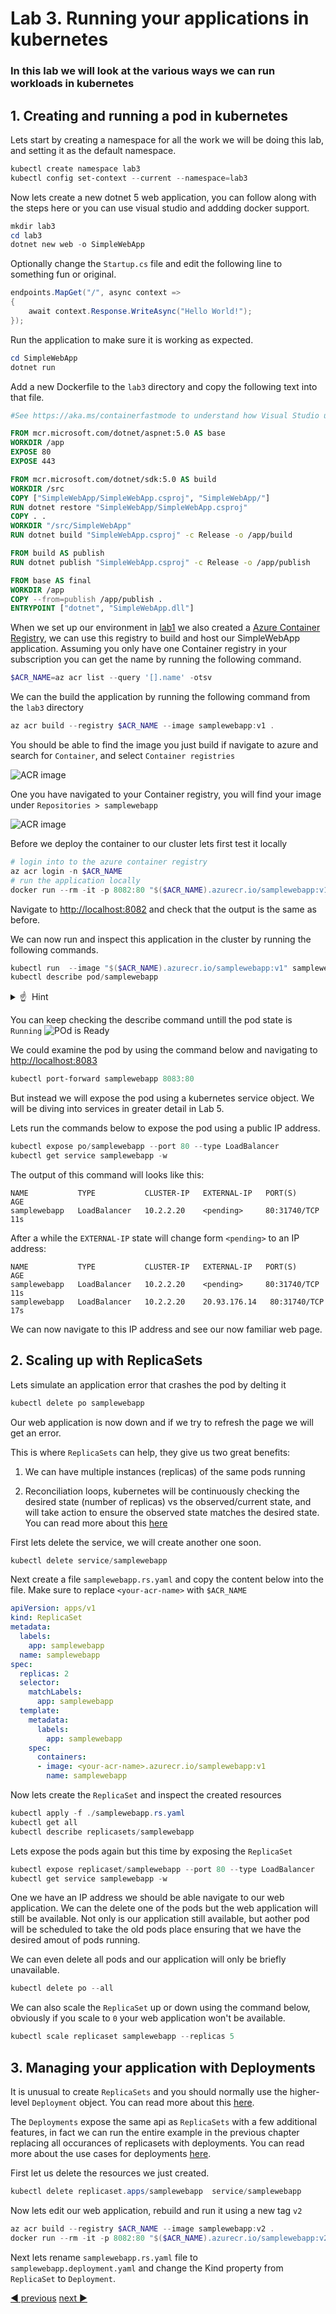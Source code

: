 # Lab 3. Running your applications in kubernetes

### In this lab we will look at the various ways we can run workloads in kubernetes

## 1. Creating and running a pod in kubernetes

Lets start by creating a namespace for all the work we will be doing this lab, and setting it as the default namespace.

```powershell
kubectl create namespace lab3 
kubectl config set-context --current --namespace=lab3
```

Now lets create a new dotnet 5 web application, you can follow along with the steps here or you can use visual studio and addding docker support.

```powershell
mkdir lab3
cd lab3
dotnet new web -o SimpleWebApp
```

Optionally change the `Startup.cs` file and edit the following line to something fun or original.

```C#
endpoints.MapGet("/", async context =>
{
    await context.Response.WriteAsync("Hello World!");
});
```

Run the application to make sure it is working as expected.

```powershell
cd SimpleWebApp
dotnet run
```

Add a new Dockerfile to the `lab3` directory and copy the following text into that file.

```Dockerfile
#See https://aka.ms/containerfastmode to understand how Visual Studio uses this Dockerfile to build your images for faster debugging.

FROM mcr.microsoft.com/dotnet/aspnet:5.0 AS base
WORKDIR /app
EXPOSE 80
EXPOSE 443

FROM mcr.microsoft.com/dotnet/sdk:5.0 AS build
WORKDIR /src
COPY ["SimpleWebApp/SimpleWebApp.csproj", "SimpleWebApp/"]
RUN dotnet restore "SimpleWebApp/SimpleWebApp.csproj"
COPY . .
WORKDIR "/src/SimpleWebApp"
RUN dotnet build "SimpleWebApp.csproj" -c Release -o /app/build

FROM build AS publish
RUN dotnet publish "SimpleWebApp.csproj" -c Release -o /app/publish

FROM base AS final
WORKDIR /app
COPY --from=publish /app/publish .
ENTRYPOINT ["dotnet", "SimpleWebApp.dll"]
```

When we set up our environment in [lab1](../lab1-environment-setup/LAB.md) we also created a [Azure Container Registry](https://docs.microsoft.com/en-us/azure/container-registry/), we can use this registry to build and host our SimpleWebApp application. Assuming you only have one Container registry in your subscription you can get the name by running the following command.

```powershell
$ACR_NAME=az acr list --query '[].name' -otsv
```

We can the build the application by running the following command from the `lab3` directory

```powershell
az acr build --registry $ACR_NAME --image samplewebapp:v1 .
```

You should be able to find the image you just build if navigate to azure and search for `Container`, and select `Container registries`

![ACR image](./images/acr_search.png)

One you have navigated to your Container registry, you will find your image under `Repositories > samplewebapp`

![ACR image](./images/acr_image.png)

Before we deploy the container to our cluster lets first test it locally

```powershell
# login into to the azure container registry
az acr login -n $ACR_NAME
# run the application locally
docker run --rm -it -p 8082:80 "$($ACR_NAME).azurecr.io/samplewebapp:v1" 
```

Navigate to [http://localhost:8082](http://localhost:8082) and check that the output is the same as before.

We can now run and inspect this application in the cluster by running the following commands.

```powershell
kubectl run  --image "$($ACR_NAME).azurecr.io/samplewebapp:v1" samplewebapp
kubectl describe pod/samplewebapp
```

<!-- markdownlint-disable MD033 -->
<p>
<details>
  <summary>&#x261d; &#xfe0f; Hint </summary>
  <p>The describe command provides detailed information about the resource and any recent events that are associated with the resource. You can read more about this <a href="https://kubernetes.io/docs/tasks/debug-application-cluster/debug-application-introspection/#using-kubectl-describe-pod-to-fetch-details-about-pods">here</a></p>
</details>
</p>
<!-- markdownlint-enable MD033 -->

You can keep checking the describe command untill the pod state is `Running`
![POd is Ready](./images/pod_ready.png)

We could examine the pod by using the command below and navigating to [http://localhost:8083](http://localhost:8083)

```powershell
kubectl port-forward samplewebapp 8083:80
```

But instead we will expose the pod using a kubernetes service object. We will be diving into services in greater detail in Lab 5.

Lets run the commands below to expose the pod using a public IP address.

```powershell
kubectl expose po/samplewebapp --port 80 --type LoadBalancer
kubectl get service samplewebapp -w
```

The output of this command will looks like this:

```text
NAME           TYPE           CLUSTER-IP   EXTERNAL-IP   PORT(S)        AGE
samplewebapp   LoadBalancer   10.2.2.20    <pending>     80:31740/TCP   11s
```

After a while the `EXTERNAL-IP` state will change form `<pending>` to an IP address:

```text
NAME           TYPE           CLUSTER-IP   EXTERNAL-IP   PORT(S)        AGE
samplewebapp   LoadBalancer   10.2.2.20    <pending>     80:31740/TCP   11s
samplewebapp   LoadBalancer   10.2.2.20    20.93.176.14   80:31740/TCP   17s
```

We can now navigate to this IP address and see our now familiar web page.

## 2. Scaling up with ReplicaSets

Lets simulate an application error that crashes the pod by delting it

```powershell
kubectl delete po samplewebapp 
```

Our web application is now down and if we try to refresh the page we will get an error.

This is where `ReplicaSets` can help, they give us two great benefits:

1. We can have multiple instances (replicas) of the same pods running

2. Reconciliation loops, kubernetes will be continuously checking the desired state (number of replicas) vs the observed/current state, and will take action to ensure the observed state matches the desired state. You can read more about this [here](https://kubernetes.io/docs/concepts/architecture/controller/)

First lets delete the service, we will create another one soon.

```powershell
kubectl delete service/samplewebapp
```

Next create a file `samplewebapp.rs.yaml` and copy the content below into the file. Make sure to replace `<your-acr-name>` with `$ACR_NAME`

```yaml
apiVersion: apps/v1
kind: ReplicaSet
metadata:
  labels:
    app: samplewebapp
  name: samplewebapp
spec:
  replicas: 2
  selector:
    matchLabels:
      app: samplewebapp
  template:
    metadata:
      labels:
        app: samplewebapp
    spec:
      containers:
      - image: <your-acr-name>.azurecr.io/samplewebapp:v1
        name: samplewebapp
```

Now lets create the `ReplicaSet` and inspect the created resources

```powershell
kubectl apply -f ./samplewebapp.rs.yaml
kubectl get all
kubectl describe replicasets/samplewebapp
```

Lets expose the pods again but this time by exposing the `ReplicaSet`

```powershell
kubectl expose replicaset/samplewebapp --port 80 --type LoadBalancer
kubectl get service samplewebapp -w
```

One we have an IP address we should be able navigate to our web application. We can the delete one of the pods but the web application will still be available. Not only is our application still available, but aother pod will be scheduled to take the old pods place ensuring that we have the desired amout of pods running.

We can even delete all pods and our application will only be briefly unavailable.

```powershell
kubectl delete po --all
```

We can also scale the `ReplicaSet` up or down using the command below, obviously if you scale to `0` your web application won't be available.

```powershell
kubectl scale replicaset samplewebapp --replicas 5 
```

## 3. Managing your application with Deployments

It is unusual to create `ReplicaSets` and you should normally use the higher-level `Deployment` object. You can read more about this [here](https://kubernetes.io/docs/concepts/workloads/controllers/replicaset/#when-to-use-a-replicaset).

The `Deployments` expose the same api as `ReplicaSets` with a few additional features, in fact we can run the entire example in the previous chapter replacing all occurances of replicasets with deployments. You can read more about the use cases for deployments [here](https://kubernetes.io/docs/concepts/workloads/controllers/deployment/#use-case).

First let us delete the resources we just created.

```powershell
kubectl delete replicaset.apps/samplewebapp  service/samplewebapp
```

Now lets edit our web application, rebuild and run it using a new tag `v2`

```powershell
az acr build --registry $ACR_NAME --image samplewebapp:v2 .
docker run --rm -it -p 8082:80 "$($ACR_NAME).azurecr.io/samplewebapp:v2"
```

Next lets rename `samplewebapp.rs.yaml` file to `samplewebapp.deployment.yaml` and change the Kind property from `ReplicaSet` to `Deployment`.



<!-- Lets finish up by deleting the `lab3` namespace and resetting the default namespace in our configuration file.

```powershell
kubectl delete namespace lab3 
kubectl config set-context --current --namespace=default
``` -->

[:arrow_backward: previous](../lab2-exploring-k8s-api/LAB.md)  [next :arrow_forward:](../lab4-configuration/LAB.md)
